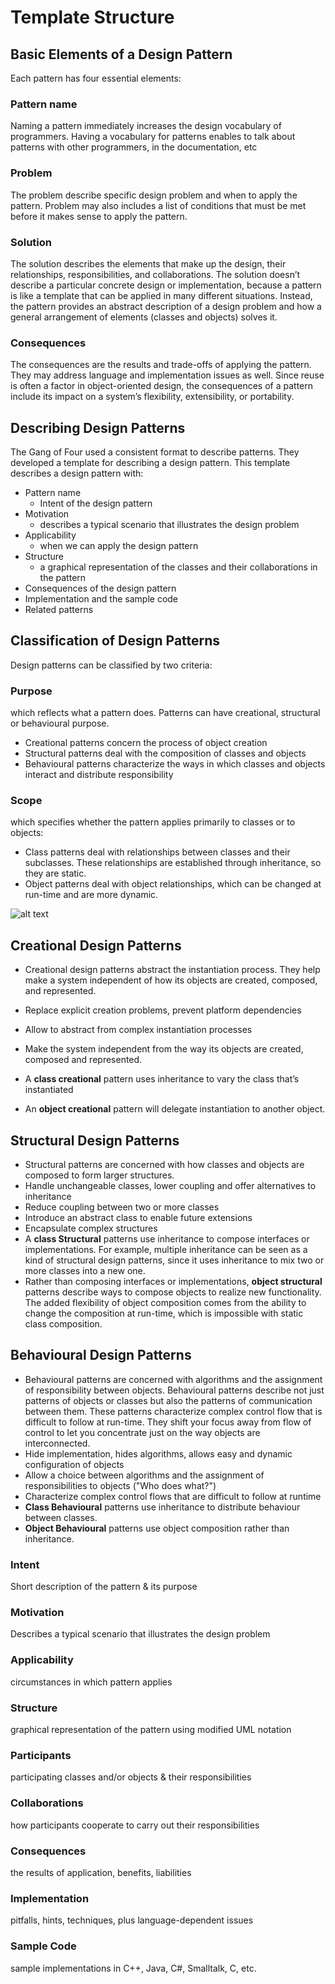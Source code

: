 # Template Structure #

## Basic Elements of a Design Pattern ##

Each pattern has four essential elements:

### Pattern name ###

Naming a pattern immediately increases the design vocabulary of programmers. Having a vocabulary for patterns enables to talk about patterns with other programmers, in the documentation, etc

### Problem ###

The problem describe specific design problem and when to apply the pattern. Problem may also includes a list of conditions that must be met before it makes sense to apply the pattern.

### Solution ###

The solution describes the elements that make up the design, their relationships, responsibilities, and collaborations. The solution doesn’t describe a particular concrete design or implementation, because a pattern is like a template that can be applied in many different situations. Instead, the pattern provides an abstract description of a design problem and how a general arrangement of elements (classes and objects) solves it.

### Consequences ###

The consequences are the results and trade-offs of applying the pattern. They may address language and implementation issues as well. Since reuse is often a factor in object-oriented design, the consequences of a pattern include its impact on a system’s flexibility, extensibility, or portability.

## Describing Design Patterns ##

The Gang of Four used a consistent format to describe patterns.  They developed a template for describing a design pattern.  This template describes a design pattern with:

+ Pattern name
  + Intent of the design pattern
+ Motivation
  + describes a typical scenario that illustrates the design problem
+ Applicability
  + when we can apply the design pattern
+ Structure
  + a graphical representation of the classes and their collaborations in the pattern
+ Consequences of the design pattern
+ Implementation and the sample code
+ Related patterns

## Classification of Design Patterns ##

Design patterns can be classified by two criteria:

### Purpose ###

which reflects what a pattern does. Patterns can have creational, structural or behavioural purpose.

+ Creational patterns concern the process of object creation
+ Structural patterns deal with the composition of classes and objects
+ Behavioural patterns characterize the ways in which classes and objects interact and distribute responsibility

### Scope ###

which specifies whether the pattern applies primarily to classes or to objects:

+ Class patterns deal with relationships between classes and their subclasses. These relationships are established through inheritance, so they are static.
+ Object patterns deal with object relationships, which can be changed at run-time and are more dynamic.

![alt text](./Images/ClassificationOfDesignPatterns.PNG "Classification Of Design Patterns")

## Creational Design Patterns ##

+ Creational design patterns abstract the instantiation process. They help make a system independent of how its objects are created, composed, and represented.
+ Replace explicit creation problems, prevent platform dependencies
+ Allow to abstract from complex instantiation processes
+ Make the system independent from the way its objects are created, composed and represented.

+ A **class creational** pattern uses inheritance to vary the class that’s instantiated
+ An **object creational** pattern will delegate instantiation to another object.

## Structural Design Patterns ##

+ Structural patterns are concerned with how classes and objects are composed to form larger structures.
+ Handle unchangeable classes, lower coupling and offer alternatives to inheritance
+ Reduce coupling between two or more classes
+ Introduce an abstract class to enable future extensions
+ Encapsulate complex structures
+ A **class Structural** patterns use inheritance to compose interfaces or implementations. For example, multiple inheritance can be seen as a kind of structural design patterns, since it uses inheritance to mix two or more classes into a new one.
+ Rather than composing interfaces or implementations, **object structural** patterns describe ways to compose objects to realize new functionality. The added flexibility of object composition comes from the ability to change the composition at run-time, which is impossible with static class composition.

## Behavioural Design Patterns ##

+ Behavioural patterns are concerned with algorithms and the assignment of responsibility between objects. Behavioural patterns describe not just patterns of objects or classes but also the patterns of communication between them. These patterns characterize complex control flow that is difficult to follow at run-time. They shift your focus away from flow of control to let you concentrate just on the way objects are interconnected.
+ Hide implementation, hides algorithms, allows easy and dynamic configuration of objects
+ Allow a choice between algorithms and the assignment of responsibilities to objects ("Who does what?")
+ Characterize complex control flows that are difficult to follow at runtime
+ **Class Behavioural** patterns use inheritance to distribute behaviour between classes.
+ **Object Behavioural** patterns use object composition rather than inheritance.

### Intent ###

Short description of the pattern & its purpose

### Motivation ###

Describes a typical scenario that illustrates the design problem

### Applicability ###

circumstances in which pattern applies

### Structure ###

graphical representation of the pattern using modified UML notation

### Participants ###

participating classes and/or objects & their responsibilities

### Collaborations ###

how participants cooperate to carry out their responsibilities

### Consequences ###

the results of application, benefits, liabilities

### Implementation ###

pitfalls, hints, techniques, plus language-dependent issues

### Sample Code ###

sample implementations in C++, Java, C#, Smalltalk, C, etc.
